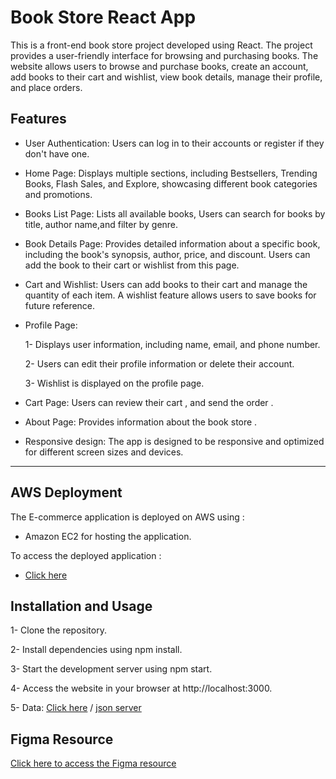 # Book Store React App

This is a front-end book store project developed using React. The project provides a user-friendly interface for browsing and purchasing books.
The website allows users to browse and purchase books, create an account, add books to their cart and wishlist, view book details, manage their profile, and place orders.

## Features

- User Authentication: Users can log in to their accounts or register if they don't have one.

- Home Page: Displays multiple sections, including Bestsellers, Trending Books, Flash Sales, and Explore, showcasing different book categories and promotions.

- Books List Page: Lists all available books, Users can search for books by title, author name,and filter by genre.

- Book Details Page: Provides detailed information about a specific book, including the book's synopsis, author, price, and discount.
Users can add the book to their cart or wishlist from this page.

- Cart and Wishlist: Users can add books to their cart and manage the quantity of each item.
A wishlist feature allows users to save books for future reference.

- Profile Page:
    
    1- Displays user information, including name, email, and phone number.
    
    2- Users can edit their profile information or delete their account.

    3- Wishlist is displayed on the profile page.

- Cart Page: Users can review their cart , and send the order .

- About Page: Provides information about the book store .

- Responsive design: The app is designed to be responsive and optimized for different screen sizes and devices.

-------------------------------

## AWS Deployment

The E-commerce application is deployed on AWS using :

- Amazon EC2 for hosting the application.

To access the deployed application :

 - [Click here](http://13.48.59.90/)



## Installation and Usage

 1- Clone the repository.
 
 2- Install dependencies using npm install.
 
 3- Start the development server using npm start.
 
 4- Access the website in your browser at http://localhost:3000.
 
 5- Data: [Click here](https://github.com/Salsabeel-Alzaqa/project_data) / [json server](https://data-p4sm.onrender.com)

## Figma Resource

[Click here to access the Figma resource](https://www.figma.com/file/BzPRWg64YpiaNlMzakCx7m/Book-Store?type=design&node-id=0%3A1&t=plj6BmxtJnB2RXrS-1)
